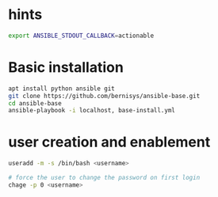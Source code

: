 # hints
```bash
export ANSIBLE_STDOUT_CALLBACK=actionable
```


# Basic installation
```bash
apt install python ansible git
git clone https://github.com/bernisys/ansible-base.git
cd ansible-base
ansible-playbook -i localhost, base-install.yml
```


# user creation and enablement
```bash
useradd -m -s /bin/bash <username>

# force the user to change the password on first login
chage -p 0 <username>
```


